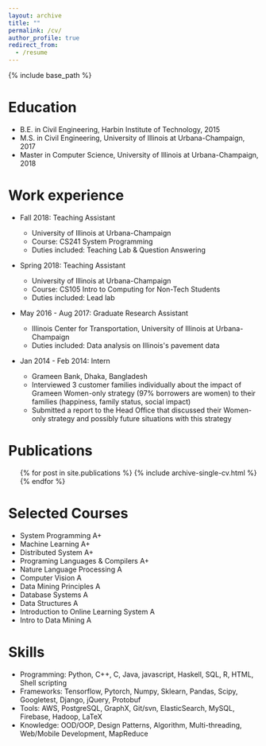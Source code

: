 ```yaml
---
layout: archive
title: ""
permalink: /cv/
author_profile: true
redirect_from:
  - /resume
---
```


{% include base_path %}

Education
======
* B.E. in Civil Engineering, Harbin Institute of Technology, 2015
* M.S. in Civil Engineering, University of Illinois at Urbana-Champaign, 2017
* Master in Computer Science, University of Illinois at Urbana-Champaign, 2018

Work experience
======
* Fall 2018: Teaching Assistant
  * University of Illinois at Urbana-Champaign
  * Course: CS241 System Programming
  * Duties included: Teaching Lab & Question Answering

* Spring 2018: Teaching Assistant
  * University of Illinois at Urbana-Champaign
  * Course: CS105 Intro to Computing for Non-Tech Students
  * Duties included: Lead lab

* May 2016 - Aug 2017: Graduate Research Assistant
  * Illinois Center for Transportation, University of Illinois at Urbana-Champaign
  * Duties included: Data analysis on Illinois's pavement data

* Jan 2014 - Feb 2014: Intern
  * Grameen Bank, Dhaka, Bangladesh
  * Interviewed 3 customer families individually about the impact of Grameen Women-only strategy (97\% borrowers are women) to their families (happiness, family status, social impact)
  * Submitted a report to the Head Office that discussed their Women-only strategy and possibly future situations with this strategy

Publications
======
  <ul>{% for post in site.publications %}
    {% include archive-single-cv.html %}
  {% endfor %}</ul>

Selected Courses
======
* System Programming A+
* Machine Learning A+
* Distributed System A+
* Programing Languages & Compilers A+
* Nature Language Processing A
* Computer Vision A
* Data Mining Principles A
* Database Systems A
* Data Structures A
* Introduction to Online Learning System A
* Intro to Data Mining A


Skills
======
* Programming: Python, C++, C, Java, javascript, Haskell, SQL, R, HTML, Shell scripting
* Frameworks: Tensorflow, Pytorch, Numpy, Sklearn, Pandas, Scipy, Googletest, Django, jQuery, Protobuf
* Tools: AWS, PostgreSQL, GraphX, Git/svn, ElasticSearch, MySQL, Firebase, Hadoop, LaTeX
* Knowledge: OOD/OOP, Design Patterns, Algorithm, Multi-threading, Web/Mobile Development, MapReduce


<!-- Talks
======
  <ul>{% for post in site.talks %}
    {% include archive-single-talk-cv.html %}
  {% endfor %}</ul> -->
<!--
Teaching
======
  <ul>{% for post in site.teaching %}
    {% include archive-single-cv.html %}
  {% endfor %}</ul> -->

<!-- Service and leadership
======
* Currently signed in to 43 different slack teams -->
